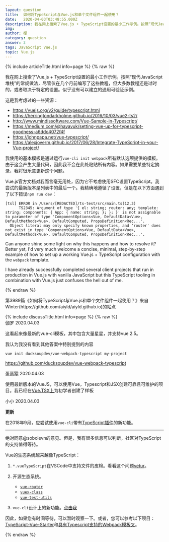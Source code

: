 ```yaml
---
layout: question
title:  如何将TypeScript与Vue.js和单个文件组件一起使用？
date:   2020-04-03T03:48:55.000Z
description: 我在网上搜索了Vue.js + TypeScript设置的最小工作示例。按照“现代JavaScript堆栈”的常规做法，尽管仅在几个月前编写了这些教程，但...
img: 
author: 樱
category: question
answer: 3
tags: JavaScript Vue.js
topic: Vue.js
---
```

<div class="article-root">
  <div class="article">
    {% include articleTitle.html info=page %}
    {% raw %}
    <div class="article-content"><p><font style="vertical-align: inherit;"><font style="vertical-align: inherit;">我在网上搜索了Vue.js + TypeScript设置的最小工作示例。</font><font style="vertical-align: inherit;">按照“现代JavaScript堆栈”的常规做法，尽管仅在几个月前编写了这些教程，但大多数教程还是过时的，或者取决于特定的设置。</font><font style="vertical-align: inherit;">似乎没有可以建立的通用可验证示例。</font></font></p>

<p><font style="vertical-align: inherit;"><font style="vertical-align: inherit;">这是我考虑过的一些资源：</font></font></p>

<ul>
<li><a href="https://vuejs.org/v2/guide/typescript.html" rel="noreferrer"><font style="vertical-align: inherit;"><font style="vertical-align: inherit;">https://vuejs.org/v2/guide/typescript.html</font></font></a></li>
<li><a href="https://herringtondarkholme.github.io/2016/10/03/vue2-ts2/" rel="noreferrer"><font style="vertical-align: inherit;"><font style="vertical-align: inherit;">https://herringtondarkholme.github.io/2016/10/03/vue2-ts2/</font></font></a></li>
<li><a href="http://www.mindissoftware.com/Vue-Sample-in-Typescript/" rel="noreferrer"><font style="vertical-align: inherit;"><font style="vertical-align: inherit;">http://www.mindissoftware.com/Vue-Sample-in-Typescript/</font></font></a></li>
<li><a href="https://medium.com/@hayavuk/setting-vue-up-for-typescript-goodness-a6ddc4072f4f" rel="noreferrer"><font style="vertical-align: inherit;"><font style="vertical-align: inherit;">https://medium.com/@hayavuk/setting-vue-up-for-typescript-goodness-a6ddc4072f4f</font></font></a></li>
<li><a href="https://johnpapa.net/vue-typescript/" rel="noreferrer"><font style="vertical-align: inherit;"><font style="vertical-align: inherit;">https://johnpapa.net/vue-typescript/</font></font></a></li>
<li><a href="https://alexjoverm.github.io/2017/06/28/Integrate-TypeScript-in-your-Vue-project/" rel="noreferrer"><font style="vertical-align: inherit;"><font style="vertical-align: inherit;">https://alexjoverm.github.io/2017/06/28/Integrate-TypeScript-in-your-Vue-project/</font></font></a></li>
</ul>

<p><font style="vertical-align: inherit;"><font style="vertical-align: inherit;">我使用的基本模板是通过运行</font></font><code>vue-cli init webpack</code><font style="vertical-align: inherit;"><font style="vertical-align: inherit;">所有默认选项</font><font style="vertical-align: inherit;">提供的模板</font><font style="vertical-align: inherit;">。</font><font style="vertical-align: inherit;">由于这会产生大量代码，因此我不会在此处粘贴所有内容。</font><font style="vertical-align: inherit;">如果需要某些特定摘录，我将很乐意更新这个问题。</font></font></p>

<p><font style="vertical-align: inherit;"><font style="vertical-align: inherit;">Vue.js官方文档对我而言毫无用处，因为它不考虑使用SFC设置TypeScript。</font><font style="vertical-align: inherit;">我尝试的最新版本是列表中的最后一个。</font><font style="vertical-align: inherit;">我精确地遵循了设置，但是在以下方面遇到了以下错误</font></font><code>npm run dev</code><font style="vertical-align: inherit;"><font style="vertical-align: inherit;">：</font></font></p>

<pre><code>[tsl] ERROR in /Users/[REDACTED]/ts-test/src/main.ts(12,3)<font></font>
      TS2345: Argument of type '{ el: string; router: any; template: string; components: { App: { name: string; }; }; }' is not assignable to parameter of type 'ComponentOptions&lt;Vue, DefaultData&lt;Vue&gt;, DefaultMethods&lt;Vue&gt;, DefaultComputed, PropsDefinition&lt;Rec...'.<font></font>
  Object literal may only specify known properties, and 'router' does not exist in type 'ComponentOptions&lt;Vue, DefaultData&lt;Vue&gt;, DefaultMethods&lt;Vue&gt;, DefaultComputed, PropsDefinition&lt;Rec...'.<font></font>
</code></pre>

<p>Can anyone shine some light on why this happens and how to resolve it? Better yet, I'd very much welcome a concise, minimal, step-by-step example of how to set up a working Vue.js + TypeScript configuration with the <code>webpack</code> template.</p>

<p>I have already successfully completed several client projects that run in production in Vue.js with vanilla JavaScript but this TypeScript tooling in combination with Vue.js just confuses the hell out of me.</p></div>
    {% endraw %}
  </div>
  <p class="winter_mark">第3989篇《如何将TypeScript与Vue.js和单个文件组件一起使用？》来自Winter(https://github.com/aiyld/aiyld.github.io)的站点</p>
  <div class="discuss-wrapper">
    {% include discussTitle.html info=page %}
    {% raw %}
    <div class="discuss-list">
    <div class="discuss-item">
        <div class="discuss-parent">
          <div class="discuss-meta">
            <span class="discuss-user">伽罗</span>
            <span class="discuss-time">2020.04.03</span>
          </div>
          <div class="discuss-comment"><p><font style="vertical-align: inherit;"><font style="vertical-align: inherit;">这看起来像最新的vue-cli模板，其中包含大量星星，并支持vue 2.5。</font></font></p>

<p><font style="vertical-align: inherit;"><font style="vertical-align: inherit;">我认为我没有看到其他答案中特别提到的内容</font></font></p>

<p><code>vue init ducksoupdev/vue-webpack-typescript my-project</code></p>

<p><a href="https://github.com/ducksoupdev/vue-webpack-typescript" rel="nofollow noreferrer"><font style="vertical-align: inherit;"><font style="vertical-align: inherit;">https://github.com/ducksoupdev/vue-webpack-typescript</font></font></a></p></div>
        </div></div><div class="discuss-item">
        <div class="discuss-parent">
          <div class="discuss-meta">
            <span class="discuss-user">蛋蛋猿</span>
            <span class="discuss-time">2020.04.03</span>
          </div>
          <div class="discuss-comment"><p><font style="vertical-align: inherit;"><font style="vertical-align: inherit;">使用最新版本的VueJS，可以使用Vue，Typescript和JSX创建可靠且可维护的项目。</font><font style="vertical-align: inherit;">我已经在</font><a href="https://github.com/tejzpr/Vue.TSX" rel="nofollow noreferrer"><font style="vertical-align: inherit;">Vue.TSX上</font></a><font style="vertical-align: inherit;">为初学者创建了样板</font></font><a href="https://github.com/tejzpr/Vue.TSX" rel="nofollow noreferrer"><font style="vertical-align: inherit;"></font></a></p></div>
        </div></div><div class="discuss-item">
        <div class="discuss-parent">
          <div class="discuss-meta">
            <span class="discuss-user">小小</span>
            <span class="discuss-time">2020.04.03</span>
          </div>
          <div class="discuss-comment"><p><strong><font style="vertical-align: inherit;"><font style="vertical-align: inherit;">更新</font></font></strong></p>

<p><font style="vertical-align: inherit;"><font style="vertical-align: inherit;">在2018年9月，应尝试使用</font></font><code>vue-cli</code><font style="vertical-align: inherit;"><font style="vertical-align: inherit;">带有</font></font><a href="https://github.com/vuejs/vue-cli/tree/dev/packages/%40vue/cli-plugin-typescript" rel="nofollow noreferrer"><font style="vertical-align: inherit;"><font style="vertical-align: inherit;">TypeScript插件</font></font></a><font style="vertical-align: inherit;"><font style="vertical-align: inherit;">的新功能</font><font style="vertical-align: inherit;">。</font></font></p>

<hr>

<p><font style="vertical-align: inherit;"><font style="vertical-align: inherit;">绝对同意@sobolevn的意见。</font><font style="vertical-align: inherit;">但是，我有很多信息可以判断，社区对TypeScript的支持值得等待。</font></font></p>

<p><font style="vertical-align: inherit;"><font style="vertical-align: inherit;">Vue的生态系统越来越像TypeScript：</font></font></p>

<ol>
<li><p><code>*.vue</code><font style="vertical-align: inherit;"></font><code>TypeScript</code><font style="vertical-align: inherit;"><font style="vertical-align: inherit;">在VSCode中支持</font><font style="vertical-align: inherit;">文件的</font><font style="vertical-align: inherit;">皮棉。</font><font style="vertical-align: inherit;">看看这个问题</font></font><a href="https://github.com/vuejs/vetur/issues/170" rel="nofollow noreferrer"><font style="vertical-align: inherit;"><font style="vertical-align: inherit;">vetur</font></font></a><font style="vertical-align: inherit;"><font style="vertical-align: inherit;">。</font></font></p></li>
<li><p><font style="vertical-align: inherit;"><font style="vertical-align: inherit;">开源生态系统。</font></font></p>

<ul>
<li><a href="https://github.com/vuejs/vue-router/tree/dev/types" rel="nofollow noreferrer"><code>vue-router</code></a></li>
<li><a href="https://github.com/ktsn/vuex-class/" rel="nofollow noreferrer"><code>vuex-class</code></a></li>
<li><a href="https://github.com/vuejs/vue-test-utils/tree/dev/types" rel="nofollow noreferrer"><code>vue-test-utils</code></a></li>
</ul></li>
<li><p><font style="vertical-align: inherit;"></font><code>vue-cli</code><font style="vertical-align: inherit;"><font style="vertical-align: inherit;">设计上的</font><font style="vertical-align: inherit;">新功能</font><font style="vertical-align: inherit;">。</font></font><a href="https://github.com/vuejs-templates/webpack/pull/797" rel="nofollow noreferrer"><font style="vertical-align: inherit;"><font style="vertical-align: inherit;">点击我</font></font></a></p></li>
</ol>

<p><font style="vertical-align: inherit;"><font style="vertical-align: inherit;">因此，如果您有时间等待，可以暂时观察一下。</font><font style="vertical-align: inherit;">或者，您可以参考以下项目：</font></font><a href="https://github.com/Microsoft/TypeScript-Vue-Starter" rel="nofollow noreferrer"><font style="vertical-align: inherit;"><font style="vertical-align: inherit;">TypeScript-Vue-Starter</font></font></a><font style="vertical-align: inherit;"><font style="vertical-align: inherit;">和</font></font><a href="https://github.com/Toilal/vue-webpack-template" rel="nofollow noreferrer"><font style="vertical-align: inherit;"><font style="vertical-align: inherit;">具有Typescript支持的Webpack模板叉</font></font></a><font style="vertical-align: inherit;"><font style="vertical-align: inherit;">。</font></font></p></div>
        </div></div>
    </div>
    {% endraw %}
  </div>
<div>
